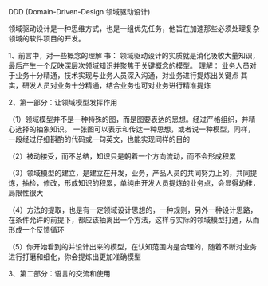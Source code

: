 DDD
(Domain-Driven-Design 领域驱动设计)

领域驱动设计是一种思维方式，也是一组优先任务，他旨在加速那些必须处理复杂领域的软件项目的开发。

1、前言中，对一些概念的理解
书：
领域驱动设计的实质就是消化吸收大量知识，最后产生一个反映深层次领域知识并聚焦于关键概念的模型。
理解：
业务人员对于业务十分精通，技术实现与业务人员深入沟通，对业务进行提炼出关键点
其实，研发人员对业务十分精通，结合业务也可对业务进行精准提炼

2、第一部分：让领域模型发挥作用

（1）领域模型并不是一种特殊的图，而是图要表达的思想。经过严格组织，并精心选择的抽象知识。
一张图可以表示和传达一种思想，或者说一种模型，同样，一段经过仔细斟酌的代码或一句英文，也能实现同样的目的

（2）被动接受，而不总结，知识只是朝着一个方向流动，而不会形成积累

（3）领域模型的建立，是建立在开发，业务，产品人员的共同努力上的，共同提炼，抽检，修改，形成知识的积累，单纯由开发人员提炼的业务点，会显得幼稚，局限性很大

（4）方法的提取，也是有一定领域设计思想的，一种规则，另外一种设计思路，在条件允许的前提下，都应该抽离出一个方法，这样与实际的领域模型打通，从而形成一个反馈循环

（5）你开始看到的并设计出来的模型，在认知范围内是合理的，随着不断对业务进行打磨和细化，你会提炼出更加准确模型


3、第二部分：语言的交流和使用




